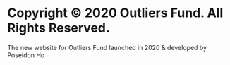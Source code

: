# Copyright © 2020 Outliers Fund. All Rights Reserved.
The new website for Outliers Fund launched in 2020 & developed by Poseidon Ho
